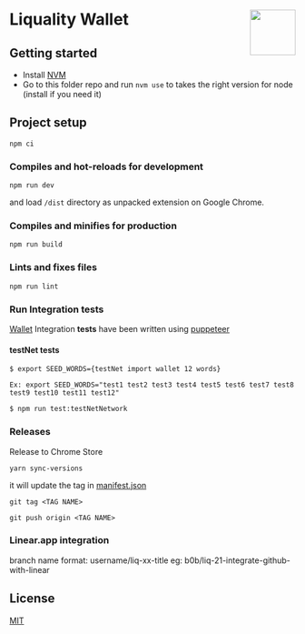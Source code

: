 # Liquality Wallet <img align="right" src="https://raw.githubusercontent.com/liquality/chainabstractionlayer/master/liquality-logo.png" height="80px" />

## Getting started
- Install [NVM](https://github.com/nvm-sh/nvm#installing-and-updating)
- Go to this folder repo and run `nvm use` to takes the right version for node (install if you need it)

## Project setup
```
npm ci
```

### Compiles and hot-reloads for development
```
npm run dev
```

and load `/dist` directory as unpacked extension on Google Chrome.

### Compiles and minifies for production
```
npm run build
```

### Lints and fixes files
```
npm run lint
```

### Run Integration __tests__

[Wallet](https://liquality.io/wallet.html) Integration __tests__ have been written using [puppeteer](https://developers.google.com/web/tools/puppeteer)

#### testNet __tests__
```
$ export SEED_WORDS={testNet import wallet 12 words}

Ex: export SEED_WORDS="test1 test2 test3 test4 test5 test6 test7 test8 test9 test10 test11 test12"

$ npm run test:testNetNetwork
```

### Releases

Release to Chrome Store

```angular2html
yarn sync-versions
```
it will update the tag in [manifest.json](src/manifest.json)

```shell
git tag <TAG NAME>
```

```shell
git push origin <TAG NAME>
```

### Linear.app integration
branch name format: username/liq-xx-title
eg: b0b/liq-21-integrate-github-with-linear


## License

[MIT](./LICENSE.md)

